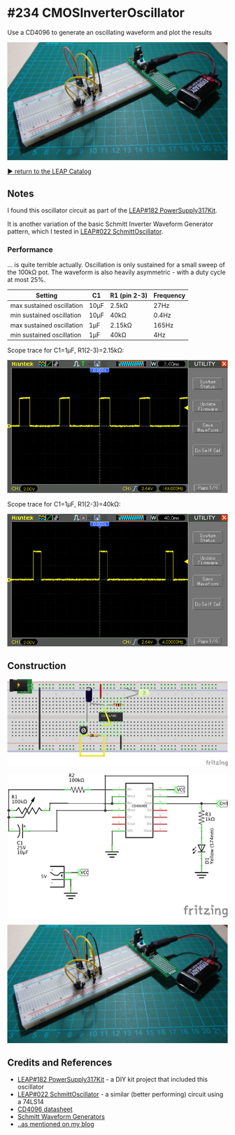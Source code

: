 # #234 CMOSInverterOscillator

Use a CD4096 to generate an oscillating waveform and plot the results

![Build](./assets/CMOSInverterOscillator_build.jpg?raw=true)

[:arrow_forward: return to the LEAP Catalog](http://leap.tardate.com)

## Notes

I found this oscillator circuit as part of the [LEAP#182 PowerSupply317Kit](../PowerSupply317Kit).

It is another variation of the basic Schmitt Inverter Waveform Generator pattern,
which I tested in [LEAP#022 SchmittOscillator](../SchmittOscillator).

### Performance

... is quite terrible actually. Oscillation is only sustained for a small sweep of the 100kΩ pot.
The waveform is also heavily asymmetric - with a duty cycle at most 25%.

| Setting                   | C1   | R1 (pin 2-3) | Frequency |
|---------------------------|------|--------------|-----------|
| max sustained oscillation | 10µF | 2.5kΩ        | 27Hz      |
| min sustained oscillation | 10µF | 40kΩ         | 0.4Hz     |
| max sustained oscillation | 1µF  | 2.15kΩ       | 165Hz     |
| min sustained oscillation | 1µF  | 40kΩ         | 4Hz       |


Scope trace for C1=1µF, R1(2-3)=2.15kΩ:

![1uf_2k](./assets/1uf_2k.gif?raw=true)

Scope trace for C1=1µF, R1(2-3)=40kΩ:

![1uf_40k](./assets/1uf_40k.gif?raw=true)


## Construction

![Breadboard](./assets/CMOSInverterOscillator_bb.jpg?raw=true)

![The Schematic](./assets/CMOSInverterOscillator_schematic.jpg?raw=true)

![Build](./assets/CMOSInverterOscillator_build.jpg?raw=true)

## Credits and References
* [LEAP#182 PowerSupply317Kit](../PowerSupply317Kit) - a DIY kit project that included this oscillator
* [LEAP#022 SchmittOscillator](../SchmittOscillator) - a similar (better performing) circuit using a 74LS14
* [CD4096 datasheet](http://www.alldatasheet.com/datasheet-pdf/pdf/66451/INTERSIL/CD4096BMS.html)
* [Schmitt Waveform Generators](http://www.electronics-tutorials.ws/waveforms/generators.html)
* [..as mentioned on my blog](http://blog.tardate.com/2017/01/leap234-cmos-inverter-oscillator.html)
